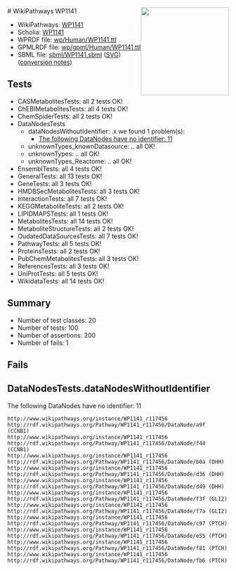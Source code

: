 <img style="float: right; width: 200px" src="../logo.png" />
# WikiPathways WP1141

* WikiPathways: [WP1141](https://identifiers.org/wikipathways:WP1141)
* Scholia: [WP1141](https://scholia.toolforge.org/wikipathways/WP1141)
* WPRDF file: [wp/Human/WP1141.ttl](../wp/Human/WP1141.ttl)
* GPMLRDF file: [wp/gpml/Human/WP1141.ttl](../wp/gpml/Human/WP1141.ttl)
* SBML file: [sbml/WP1141.sbml](../sbml/WP1141.sbml) ([SVG](../sbml/WP1141.svg)) ([conversion notes](../sbml/WP1141.txt))

## Tests
* CASMetabolitesTests: all 2 tests OK!
* ChEBIMetabolitesTests: all 4 tests OK!
* ChemSpiderTests: all 2 tests OK!
* DataNodesTests
    * dataNodesWithoutIdentifier: .x we found 1 problem(s):
        * [The following DataNodes have no identifier: 11](#8792c491)
    * unknownTypes_knownDatasource: .. all OK!
    * unknownTypes: .. all OK!
    * unknownTypes_Reactome: .. all OK!
* EnsemblTests: all 4 tests OK!
* GeneralTests: all 13 tests OK!
* GeneTests: all 3 tests OK!
* HMDBSecMetabolitesTests: all 3 tests OK!
* InteractionTests: all 7 tests OK!
* KEGGMetaboliteTests: all 2 tests OK!
* LIPIDMAPSTests: all 1 tests OK!
* MetabolitesTests: all 14 tests OK!
* MetaboliteStructureTests: all 2 tests OK!
* OudatedDataSourcesTests: all 7 tests OK!
* PathwayTests: all 5 tests OK!
* ProteinsTests: all 2 tests OK!
* PubChemMetabolitesTests: all 3 tests OK!
* ReferencesTests: all 3 tests OK!
* UniProtTests: all 5 tests OK!
* WikidataTests: all 14 tests OK!


## Summary

* Number of test classes: 20
* Number of tests: 100
* Number of assertions: 200
* Number of fails: 1

## Fails

<a name="8792c491" />

## DataNodesTests.dataNodesWithoutIdentifier

The following DataNodes have no identifier: 11
```
http://www.wikipathways.org/instance/WP1141_r117456 http://rdf.wikipathways.org/Pathway/WP1141_r117456/DataNode/a9f (CCNB1)
http://www.wikipathways.org/instance/WP1141_r117456 http://rdf.wikipathways.org/Pathway/WP1141_r117456/DataNode/f44 (CCNB1)
http://www.wikipathways.org/instance/WP1141_r117456 http://rdf.wikipathways.org/Pathway/WP1141_r117456/DataNode/b0a (DHH)
http://www.wikipathways.org/instance/WP1141_r117456 http://rdf.wikipathways.org/Pathway/WP1141_r117456/DataNode/d36 (DHH)
http://www.wikipathways.org/instance/WP1141_r117456 http://rdf.wikipathways.org/Pathway/WP1141_r117456/DataNode/d49 (DHH)
http://www.wikipathways.org/instance/WP1141_r117456 http://rdf.wikipathways.org/Pathway/WP1141_r117456/DataNode/f3f (GLI2)
http://www.wikipathways.org/instance/WP1141_r117456 http://rdf.wikipathways.org/Pathway/WP1141_r117456/DataNode/f7a (GLI2)
http://www.wikipathways.org/instance/WP1141_r117456 http://rdf.wikipathways.org/Pathway/WP1141_r117456/DataNode/c97 (PTCH)
http://www.wikipathways.org/instance/WP1141_r117456 http://rdf.wikipathways.org/Pathway/WP1141_r117456/DataNode/e55 (PTCH)
http://www.wikipathways.org/instance/WP1141_r117456 http://rdf.wikipathways.org/Pathway/WP1141_r117456/DataNode/f81 (PTCH)
http://www.wikipathways.org/instance/WP1141_r117456 http://rdf.wikipathways.org/Pathway/WP1141_r117456/DataNode/fb6 (PTCH)
```

